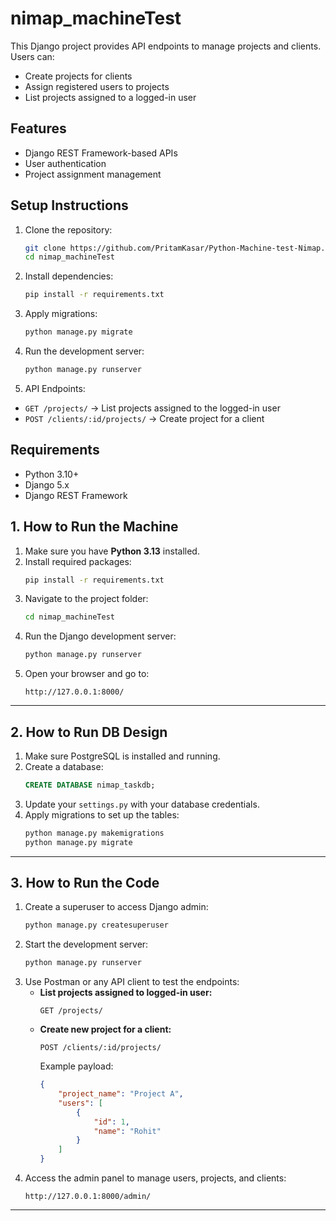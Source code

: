 
# nimap_machineTest

This Django project provides API endpoints to manage projects and clients. Users can:

- Create projects for clients
- Assign registered users to projects
- List projects assigned to a logged-in user

## Features

- Django REST Framework-based APIs
- User authentication
- Project assignment management

## Setup Instructions

1. Clone the repository:
   ```bash
   git clone https://github.com/PritamKasar/Python-Machine-test-Nimap.git
   cd nimap_machineTest
   ```
2. Install dependencies:
   ```bash
   pip install -r requirements.txt
   ```
3. Apply migrations:
   ```bash
   python manage.py migrate
   ```
4. Run the development server:
   ```bash
   python manage.py runserver
   ```
5. API Endpoints:

- `GET /projects/` → List projects assigned to the logged-in user
- `POST /clients/:id/projects/` → Create project for a client

## Requirements

- Python 3.10+
- Django 5.x
- Django REST Framework

## 1. How to Run the Machine

1. Make sure you have **Python 3.13** installed.
2. Install required packages:
    ```bash
    pip install -r requirements.txt
    ```
3. Navigate to the project folder:
    ```bash
    cd nimap_machineTest
    ```
4. Run the Django development server:
    ```bash
    python manage.py runserver
    ```
5. Open your browser and go to:
    ```
    http://127.0.0.1:8000/
    ```

---

## 2. How to Run DB Design

1. Make sure PostgreSQL is installed and running.
2. Create a database:
    ```sql
    CREATE DATABASE nimap_taskdb;
    ```
3. Update your `settings.py` with your database credentials.
4. Apply migrations to set up the tables:
    ```bash
    python manage.py makemigrations
    python manage.py migrate
    ```

---

## 3. How to Run the Code

1. Create a superuser to access Django admin:
    ```bash
    python manage.py createsuperuser
    ```
2. Start the development server:
    ```bash
    python manage.py runserver
    ```
3. Use Postman or any API client to test the endpoints:
    - **List projects assigned to logged-in user:**
        ```
        GET /projects/
        ```
    - **Create new project for a client:**
        ```
        POST /clients/:id/projects/
        ```
        Example payload:
        ```json
        {
            "project_name": "Project A",
            "users": [
                {
                    "id": 1,
                    "name": "Rohit"
                }
            ]
        }
        ```
4. Access the admin panel to manage users, projects, and clients:
    ```
    http://127.0.0.1:8000/admin/
    ```

---

